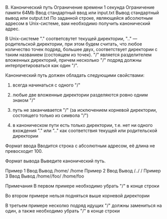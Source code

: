 B. Канонический путь
Ограничение времени	1 секунда
Ограничение памяти	64Mb
Ввод	стандартный ввод или input.txt
Вывод	стандартный вывод или output.txt
По заданной строке, являющейся абсолютным адресом в Unix-системе, вам необходимо получить канонический адрес.

В Unix-системе "." соответсвутет текущей директории, ".." — родительской директории, при этом будем считать, что любое количество точек подряд, большее двух, соответствует директории с таким названием (состоящем из точек). "/" является разделителем вложенных директорий, причем несколько "/" подряд должны интерпретироваться как один "/".

Канонический путь должен обладать следующими свойствами:

1) всегда начинаться с одного "/"

2) любые две вложенные директории разделяются ровно одним знаком "/"

3) путь не заканчивается "/" (за исключением корневой директории, состоящего только из символа "/")

4) в каноническом пути есть только директории, т.е. нет ни одного вхождения "." или ".." как соответствия текущей или родительской директории

Формат ввода
Вводится строка с абсолютным адресом, её длина не превосходит 100.

Формат вывода
Выведите канонический путь.

Пример 1
Ввод	    Вывод
/home/    /home
Пример 2
Ввод	  Вывод
/../    /
Пример 3
Ввод	          Вывод
/home//foo/     /home/foo


Примечания
В первом примере необходимо убрать "/" в конце строки

Во втором примере нельзя подняться выше корневой директории

В третьем примере несколко подряд идущих "/" должны замениться на один, а также необходимо убрать "/" в конце строки